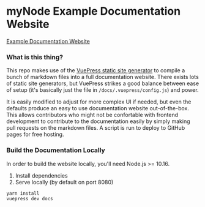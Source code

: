 # myNode Example Documentation Website

[Example Documentation Website](https://thunderbiscuit.github.io/mynode-test-docs/getting-started/page1.html)

### What is this thing?
This repo makes use of the [VuePress static site generator](https://v1.vuepress.vuejs.org/) to compile a bunch of markdown files into a full documentation website. There exists lots of static site generators, but VuePress strikes a good balance between ease of setup (it's basically just the file in `/docs/.vuepress/config.js`) and power.

It is easily modified to adjust for more complex UI if needed, but even the defaults produce an easy to use documentation website out-of-the-box. This allows contributors who might not be confortable with frontend development to contribute to the documentation easily by simply making pull requests on the markdown files. A script is run to deploy to GitHub pages for free hosting.

### Build the Documentation Locally

In order to build the website locally, you'll need Node.js >= 10.16.

1. Install dependencies
2. Serve locally (by default on port 8080)

```sh
yarn install
vuepress dev docs
```